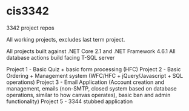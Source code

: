 # cis3342
3342 project repos

All working projects, excludes last term project.

All projects built against .NET Core 2.1 and .NET Framework 4.6.1
All database actions build facing T-SQL server

Project 1 - Basic Quiz + basic form processing (HFC)
Project 2 - Basic Ordering + Management system (WFC/HFC + jQuery/Javascript + SQL operations)
Project 3 - Email Application (Account creation and management, emails (non-SMTP, closed system based on database operations, similar to how canvas operates), basic ban and admin functionality)
Project 5 - 3344 stubbed application
